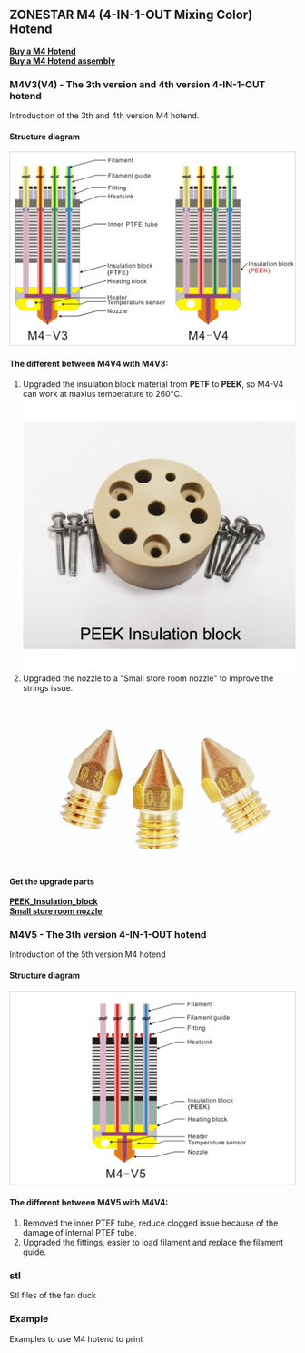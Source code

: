 ## ZONESTAR M4 (4-IN-1-OUT Mixing Color) Hotend
[**Buy a M4 Hotend**](https://www.aliexpress.com/item/1005002124027691.html)  
[**Buy a M4 Hotend assembly**](https://www.aliexpress.com/item/1005001581641783.html) 

### M4V3(V4) - The 3th version and 4th version 4-IN-1-OUT hotend
Introduction of the 3th and 4th version M4 hotend.      
#### Structure diagram
![](./M4_V3_V4/M4_V3_V4.jpg)
#### The different between  **M4V4** with **M4V3**:  
1. Upgraded the insulation block material from **PETF** to **PEEK**, so M4-V4 can work at maxius temperature to 260℃.  
![](./M4_V3_V4/PEEK_Insulation_block.jpg)
2. Upgraded the nozzle to a "Small store room nozzle" to improve the strings issue.
![](./M4_V3_V4/small_store_room_nozzle.jpg)  

#### Get the upgrade parts
[**PEEK_Insulation_block**](https://www.aliexpress.com/item/1005002124027691.html)  
[**Small store room nozzle**](https://www.aliexpress.com/item/1005001447928770.html)

### M4V5 - The 3th version 4-IN-1-OUT hotend
Introduction of the 5th version M4 hotend
####  Structure diagram
![](./M4_V5/M4V5.jpg)
#### The different between  **M4V5** with **M4V4**:  
1. Removed the inner PTEF tube, reduce clogged issue because of the damage of internal PTEF tube.   
2. Upgraded the fittings, easier to load filament and replace the filament guide. 

### stl
Stl files of the fan duck

### Example
Examples to use M4 hotend to print
   